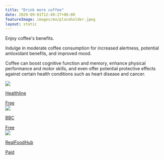 ```yaml
---
title: "Drink more coffee"
date: 2020-09-01T12:49:27+06:00
featureImage: images/ma/placeholder.jpeg
layout: static
---
```


Enjoy coffee's benefits.

Indulge in moderate coffee consumption for increased alertness, potential antioxidant benefits, and improved mood.

Coffee can boost cognitive function and memory, enhance physical performance and motor skills, and even offer potential protective effects against certain health conditions such as heart disease and cancer.

<a class="ma-link" href="https://www.healthline.com/nutrition/top-evidence-based-health-benefits-of-coffee"><div class="ma-card ma-card-Health"><div class="ma-icon"><img src ="/images/icon-check.png"/></div><div class="ma-name"><p>Healthline</p></div><div class="ma-paid-text"><span>Free </span></div></div></a><a class="ma-link" href="https://www.bbc.co.uk/programmes/m0017kc7"><div class="ma-card ma-card-Health"><div class="ma-icon"><img src ="/images/icon-check.png"/></div><div class="ma-name"><p>BBC</p></div><div class="ma-paid-text"><span>Free</span></div></div></a><a class="ma-link" href="https://www.awin1.com/cread.php?awinmid=20241&awinaffid=1198638&ued=https%3A%2F%2Fwww.realfoodhub.co.uk%2Fsupplier-listing%2Frise-coffee-box"><div class="ma-card ma-card-Health"><div class="ma-icon"><img src ="/images/icon-pound.png"/></div><div class="ma-name"><p>RealFoodHub</p></div><div class="ma-paid-text"><span>Paid</span></div></div></a>  

<br/><br/>






